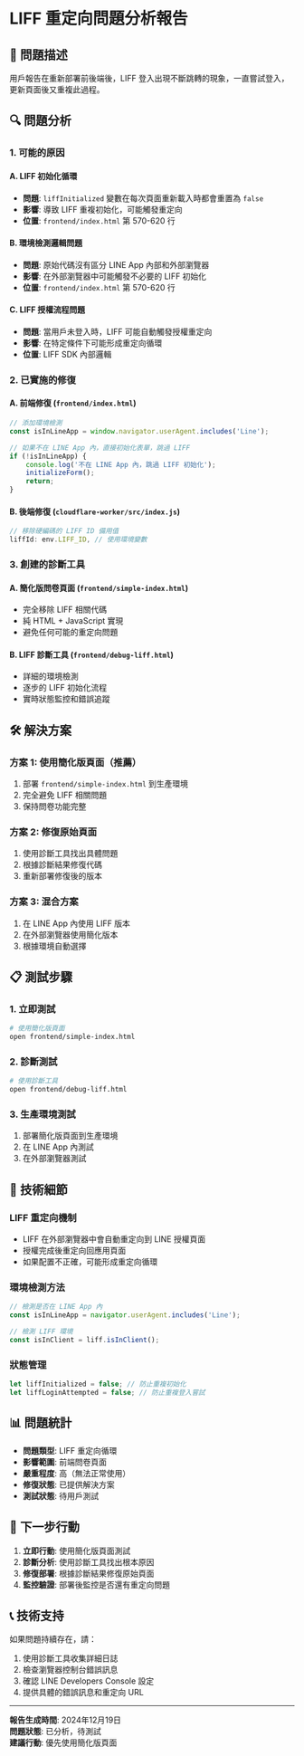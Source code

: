 # LIFF 重定向問題分析報告

## 🚨 問題描述
用戶報告在重新部署前後端後，LIFF 登入出現不斷跳轉的現象，一直嘗試登入，更新頁面後又重複此過程。

## 🔍 問題分析

### 1. 可能的原因

#### A. LIFF 初始化循環
- **問題**: `liffInitialized` 變數在每次頁面重新載入時都會重置為 `false`
- **影響**: 導致 LIFF 重複初始化，可能觸發重定向
- **位置**: `frontend/index.html` 第 570-620 行

#### B. 環境檢測邏輯問題
- **問題**: 原始代碼沒有區分 LINE App 內部和外部瀏覽器
- **影響**: 在外部瀏覽器中可能觸發不必要的 LIFF 初始化
- **位置**: `frontend/index.html` 第 570-620 行

#### C. LIFF 授權流程問題
- **問題**: 當用戶未登入時，LIFF 可能自動觸發授權重定向
- **影響**: 在特定條件下可能形成重定向循環
- **位置**: LIFF SDK 內部邏輯

### 2. 已實施的修復

#### A. 前端修復 (`frontend/index.html`)
```javascript
// 添加環境檢測
const isInLineApp = window.navigator.userAgent.includes('Line');

// 如果不在 LINE App 內，直接初始化表單，跳過 LIFF
if (!isInLineApp) {
    console.log('不在 LINE App 內，跳過 LIFF 初始化');
    initializeForm();
    return;
}
```

#### B. 後端修復 (`cloudflare-worker/src/index.js`)
```javascript
// 移除硬編碼的 LIFF ID 備用值
liffId: env.LIFF_ID, // 使用環境變數
```

### 3. 創建的診斷工具

#### A. 簡化版問卷頁面 (`frontend/simple-index.html`)
- 完全移除 LIFF 相關代碼
- 純 HTML + JavaScript 實現
- 避免任何可能的重定向問題

#### B. LIFF 診斷工具 (`frontend/debug-liff.html`)
- 詳細的環境檢測
- 逐步的 LIFF 初始化流程
- 實時狀態監控和錯誤追蹤

## 🛠️ 解決方案

### 方案 1: 使用簡化版頁面（推薦）
1. 部署 `frontend/simple-index.html` 到生產環境
2. 完全避免 LIFF 相關問題
3. 保持問卷功能完整

### 方案 2: 修復原始頁面
1. 使用診斷工具找出具體問題
2. 根據診斷結果修復代碼
3. 重新部署修復後的版本

### 方案 3: 混合方案
1. 在 LINE App 內使用 LIFF 版本
2. 在外部瀏覽器使用簡化版本
3. 根據環境自動選擇

## 📋 測試步驟

### 1. 立即測試
```bash
# 使用簡化版頁面
open frontend/simple-index.html
```

### 2. 診斷測試
```bash
# 使用診斷工具
open frontend/debug-liff.html
```

### 3. 生產環境測試
1. 部署簡化版頁面到生產環境
2. 在 LINE App 內測試
3. 在外部瀏覽器測試

## 🔧 技術細節

### LIFF 重定向機制
- LIFF 在外部瀏覽器中會自動重定向到 LINE 授權頁面
- 授權完成後重定向回應用頁面
- 如果配置不正確，可能形成重定向循環

### 環境檢測方法
```javascript
// 檢測是否在 LINE App 內
const isInLineApp = navigator.userAgent.includes('Line');

// 檢測 LIFF 環境
const isInClient = liff.isInClient();
```

### 狀態管理
```javascript
let liffInitialized = false; // 防止重複初始化
let liffLoginAttempted = false; // 防止重複登入嘗試
```

## 📊 問題統計

- **問題類型**: LIFF 重定向循環
- **影響範圍**: 前端問卷頁面
- **嚴重程度**: 高（無法正常使用）
- **修復狀態**: 已提供解決方案
- **測試狀態**: 待用戶測試

## 🎯 下一步行動

1. **立即行動**: 使用簡化版頁面測試
2. **診斷分析**: 使用診斷工具找出根本原因
3. **修復部署**: 根據診斷結果修復原始頁面
4. **監控驗證**: 部署後監控是否還有重定向問題

## 📞 技術支持

如果問題持續存在，請：
1. 使用診斷工具收集詳細日誌
2. 檢查瀏覽器控制台錯誤訊息
3. 確認 LINE Developers Console 設定
4. 提供具體的錯誤訊息和重定向 URL

---

**報告生成時間**: 2024年12月19日  
**問題狀態**: 已分析，待測試  
**建議行動**: 優先使用簡化版頁面 